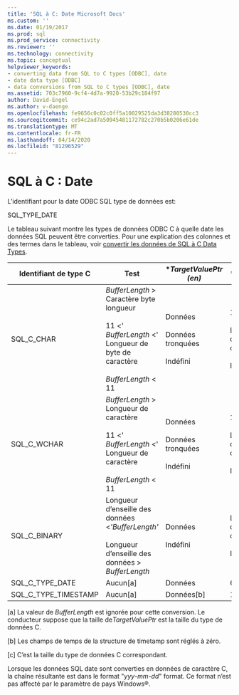 ```yaml
---
title: 'SQL à C: Date Microsoft Docs'
ms.custom: ''
ms.date: 01/19/2017
ms.prod: sql
ms.prod_service: connectivity
ms.reviewer: ''
ms.technology: connectivity
ms.topic: conceptual
helpviewer_keywords:
- converting data from SQL to C types [ODBC], date
- date data type [ODBC]
- data conversions from SQL to C types [ODBC], date
ms.assetid: 703c7960-9cf4-4d7a-9920-53b29c184f97
author: David-Engel
ms.author: v-daenge
ms.openlocfilehash: fe9656c0c02c0ff5a10029525da3d38280530cc3
ms.sourcegitcommit: ce94c2ad7a50945481172782c270b5b0206e61de
ms.translationtype: MT
ms.contentlocale: fr-FR
ms.lasthandoff: 04/14/2020
ms.locfileid: "81296529"
---
```

# <a name="sql-to-c-date"></a>SQL à C : Date
L’identifiant pour la date ODBC SQL type de données est:  
  
 SQL_TYPE_DATE  
  
 Le tableau suivant montre les types de données ODBC C à quelle date les données SQL peuvent être converties. Pour une explication des colonnes et des termes dans le tableau, voir [convertir les données de SQL à C Data Types](../../../odbc/reference/appendixes/converting-data-from-sql-to-c-data-types.md).  
  
|Identifiant de type C|Test|**TargetValuePtr (en)*|**StrLen_or_IndPtr*|SQLSTATE|  
|-----------------------|----------|------------------------|----------------------------|--------------|  
|SQL_C_CHAR|*BufferLength* > Caractère byte longueur<br /><br /> 11 <' *BufferLength* <' Longueur de byte de caractère<br /><br /> *BufferLength* < 11|Données<br /><br /> Données tronquées<br /><br /> Indéfini|10<br /><br /> Longueur des données dans les octets<br /><br /> Indéfini|n/a<br /><br /> 01004<br /><br /> 22003|  
|SQL_C_WCHAR|*BufferLength* > Longueur de caractère<br /><br /> 11 <' *BufferLength* <' Longueur de caractère<br /><br /> *BufferLength* < 11|Données<br /><br /> Données tronquées<br /><br /> Indéfini|10<br /><br /> Longueur des données en caractères<br /><br /> Indéfini|n/a<br /><br /> 01004<br /><br /> 22003|  
|SQL_C_BINARY|Longueur d’enseille des données <*'BufferLength'*<br /><br /> Longueur d’enseille des données > *BufferLength*|Données<br /><br /> Indéfini|Longueur des données dans les octets<br /><br /> Indéfini|n/a<br /><br /> 22003|  
|SQL_C_TYPE_DATE|Aucun[a]|Données|6[c]|n/a|  
|SQL_C_TYPE_TIMESTAMP|Aucun[a]|Données[b]|16[c]|n/a|  
  
 [a] La valeur de *BufferLength* est ignorée pour cette conversion. Le conducteur suppose que la taille de*TargetValuePtr* est la taille du type de données C.  
  
 [b] Les champs de temps de la structure de timetamp sont réglés à zéro.  
  
 [c] C’est la taille du type de données C correspondant.  
  
 Lorsque les données SQL date sont converties en données de caractère C, la chaîne résultante est dans le format "*yyy*-*mm*-*dd*" format. Ce format n’est pas affecté par le paramètre de pays Windows®.
